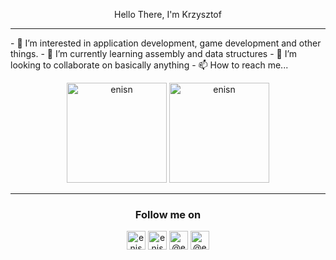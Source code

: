 
<p align="center"> Hello There, I'm Krzysztof </p>
<hr />
- 👀 I’m interested in application development, game development and other things.
- 🌱 I’m currently learning assembly and data structures 
- 💞️ I’m looking to collaborate on basically anything
- 📫 How to reach me...


<p align="center">
<img src="https://github-readme-stats.vercel.app/api/top-langs/?username=Sendecki-Krzysztof&layout=compact&theme=tokyonight&count_private=true" alt="enisn" height="160" />
<img src="https://github-readme-stats.vercel.app/api?username=Sendecki-Krzysztof&show_icons=true&theme=tokyonight&count_private=true" alt="enisn" height="160" />
</p>

<hr />
<h3 align="center"> Follow me on </h4>

<p align="center">
<a href="https://twitter.com/AnEdgyMango" target="blank"><img align="center" src="https://cdn.jsdelivr.net/npm/simple-icons@3.0.1/icons/twitter.svg" alt="enisnecipoglu" height="30" width="30" /></a>
<a href="https://www.instagram.com/anedgymango/" target="blank"><img align="center" src="https://cdn.jsdelivr.net/npm/simple-icons@3.0.1/icons/instagram.svg" alt="enisnecipoglu" height="30" width="30" /></a>
<a href="https://www.quora.com/profile/Krzysztof-Sendecki" target="blank"><img align="center" src="https://cdn.jsdelivr.net/npm/simple-icons@3.0.1/icons/quora.svg" alt="@enis.necipoglu" height="30" width="30" /></a>
<a href="https://www.linkedin.com/in/krzysztof-sendecki-1bba2b224/" target="blank"><img align="center" src="https://cdn.jsdelivr.net/npm/simple-icons@3.0.1/icons/linkedin.svg" alt="@enis.necipoglu" height="30" width="30" /></a> 
</p>
